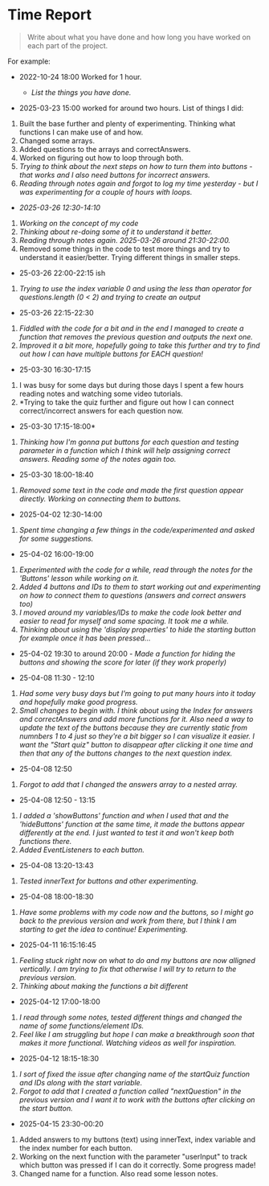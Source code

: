 # Time Report

> Write about what you have done and how long you have worked on each part of the project.

For example: 

- 2022-10-24 18:00 Worked for 1 hour.
  - *List the things you have done.*

- 2025-03-23 15:00 worked for around two hours. List of things I did:
1. Built the base further and plenty of experimenting. Thinking what functions I can make use of and how.
2. Changed some arrays.
3. Added questions to the arrays and correctAnswers.
4. Worked on figuring out how to loop through both.
5. *Trying to think about the next steps on how to turn them into buttons* -
*that works and I also need buttons for incorrect answers.*
6. *Reading through notes again and forgot to log my time yesterday* -
*but I was experimenting for a couple of hours with loops.*




- *2025-03-26 12:30-14:10*
1. *Working on the concept of my code*
2. *Thinking about re-doing some of it to understand it better.*
3. *Reading through notes again.*
*2025-03-26 around 21:30-22:00.*
1. Removed some things in the code to test more things and try to understand it easier/better. Trying different things in smaller steps.
- 25-03-26 22:00-22:15 ish
1. *Trying to use the index variable 0 and using the less than operator for questions.length (0 < 2) and trying to create an output*
- 25-03-26 22:15-22:30
1. *Fiddled with the code for a bit and in the end I managed to create a function that removes the previous question and outputs the next one.*
2. *Improved it a bit more, hopefully going to take this further and try to find out how I can have multiple buttons for EACH question!*




- 25-03-30 16:30-17:15
1. I was busy for some days but during those days I spent a few hours reading notes and watching some video tutorials.
2. *Trying to take the quiz further and figure out how I can connect correct/incorrect answers for each question now.
- 25-03-30 17:15-18:00*
1. *Thinking how I'm gonna put buttons for each question and testing parameter in a function which I think will help assigning correct answers. Reading some of the notes again too.*
- 25-03-30 18:00-18:40
1. *Removed some text in the code and made the first question appear directly. Working on connecting them to buttons.*




- 2025-04-02 12:30-14:00
1. *Spent time changing a few things in the code/experimented and asked for some suggestions.*
- 25-04-02 16:00-19:00
1. *Experimented with the code for a while, read through the notes for the 'Buttons' lesson while working on it.*
2. *Added 4 buttons and IDs to them to start working out and experimenting on how to connect them to questions (answers and correct answers too)*
3. *I moved around my variables/IDs to make the code look better and easier to read for myself and some spacing. It took me a while.*
4. *Thinking about using the 'display properties' to hide the starting button for example once it has been pressed...*
- 25-04-02 19:30 to around 20:00 - *Made a function for hiding the buttons and showing the score for later (if they work properly)*




- 25-04-08 11:30 - 12:10
1. *Had some very busy days but I'm going to put many hours into it today and hopefully make good progress.*
2. *Small changes to begin with. I think about using the Index for answers and correctAnswers and add more functions for it. Also need a way to update the text of the buttons because they are currently static from numnbers 1 to 4 just so they're a bit bigger so I can visualize it easier. I want the "Start quiz" button to disappear after clicking it one time and then that any of the buttons changes to the next question index.*
- 25-04-08 12:50
1. *Forgot to add that I changed the answers array to a nested array.*
- 25-04-08 12:50 - 13:15
1. *I added a 'showButtons' function and when I used that and the 'hideButtons' function at the same time, it made the buttons appear differently at the end. I just wanted to test it and won't keep both functions there.*
2. *Added EventListeners to each button.*
- 25-04-08 13:20-13:43
1. *Tested innerText for buttons and other experimenting.*
- 25-04-08 18:00-18:30
1. *Have some problems with my code now and the buttons, so I might go back to the previous version and work from there, but I think I am starting to get the idea to continue! Experimenting.*



- 2025-04-11 16:15:16:45
1. *Feeling stuck right now on what to do and my buttons are now alligned vertically. I am trying to fix that otherwise I will*
*try to return to the previous version.*
2. *Thinking about making the functions a bit different*



- 2025-04-12 17:00-18:00
1. *I read through some notes, tested different things and changed the name of some functions/element IDs.*
2. *Feel like I am struggling but hope I can make a breakthrough soon that makes it more functional. Watching videos as well for inspiration.*
- 2025-04-12 18:15-18:30
1. *I sort of fixed the issue after changing name of the startQuiz function and IDs along with the start variable.*
2. *Forgot to add that I created a function called "nextQuestion" in the previous version and I want it to work with the buttons after clicking on the start button.*


- 2025-04-15 23:30-00:20
1. Added answers to my buttons (text) using innerText, index variable and the index number for each button.
2. Working on the next function with the parameter "userInput" to track which button was pressed if I can do it correctly. Some progress made!
3. Changed name for a function. Also read some lesson notes.